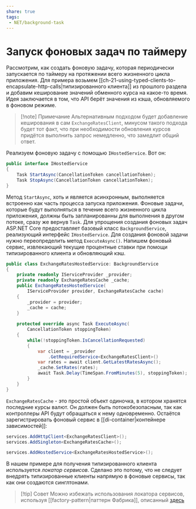 ```yaml
---
share: true
tags:
 - NET/background-task
---
```

# Запуск фоновых задач по таймеру
Рассмотрим, как создать фоновую задачу, которая периодически запускается по таймеру на протяжении всего жизненного цикла приложения.
Для примера возьмем [[ch-21-using-typed-clients-to-encapsulate-http-calls|типизированного клиента]] из прошлого раздела и добавим кеширование значений обменного курса на какое-то время.
Идея заключается в том, что API берёт значения из кэша, обновляемого в фоновом режиме.
> [!note] Примечание
> Альтернативным подходом будет добавление кеширования в сам `ExchangeRatesClient`, минусом такого подхода будет тот факт, что при необходимости обновления курсов придётся выполнить запрос немедленно, что замедлит общий ответ.

Реализуем фоновую задачу с помощью `IHostedService`. Вот он:
```csharp
public interface IHostedService
{
	Task StartAsync(CancellationToken cancellationToken);
	Task StopAsync(CancellationToken cancellationToken);
}
```
Метод `StartAsync`, хоть и является асинхронным, выполняется встроенно как часть процесса запуска приложения.
Фоновые задачи, которые будут выполняться в течение всего жизненного цикла приложения, должны быть запланированны для выполнения в другом потоке, сразу же вернув `Task`.
Для упрощения создания фоновых задач ASP.NET Core предоставляет базовый класс `BackgroundService`, реализующий интерфейс `IHostedService`. Для создания фоновой задачи нужно переопределить метод `ExecuteAsync()`.
Напишем фоновый сервис, извлекающий текущие процентные ставки при помощи типизированного клиента и обновляющий кэш.
```csharp
public class ExchangeRatesHostedService: BackgroundService
{
	private readonly IServiceProvider _provider;
	private readonly ExchangeRatesCache _cache;
	public ExchangeRatesHostedService(
		IServiceProvider provider, ExchangeRatesCache cache)
	{
		_provider = provider;
		_cache = cache;
	}
	
	protected override async Task ExecuteAsync(
		CancellationToken stoppingToken)
	{
		while(!stoppingToken.IsCancellationRequested)
		{
			var client = _provider
				.GetRequiredService<ExchangeRatesClient>()
			var rates = await client.GetLatestRatesAsync();
			_cache.SetRates(rates);
			await Task.Delay(TimeSpan.FromMinutes(5), stoppingToken);
		}
	}
}
```
`ExchangeRatesCache` - это простой объект одиночка, в котором хранятся последние курсы валют. Он должен быть потокобезопасным, так как контроллеры API будут обращаться к нему одновременно.
Остаётся зарегистрировать фоновый сервис в [[di-container|контейнере зависимостей]]:
```csharp
services.AddHttpClient<ExchangeRatesClient>();
services.AddSingleton<ExchangeRatesCache>();

services.AddHostedService<ExchangeRatesHostedService>();
```
В нашем примере для получения типизированного клиента используется *локатор сервисов*. Сделано это потому, что не следует внедрять типизированные клиенты напрямую в фоновые сервисы, так как они создаются синглтонами.
> [!tip] Совет
> Можно избежать использования локатора сервисов, используя [[factory-pattern|паттерн Фабрика]], описанный [здесь](https://www.stevejgordon.co.uk/ihttpclientfactory-patterns-using-typed-clients-from-singleton-services)